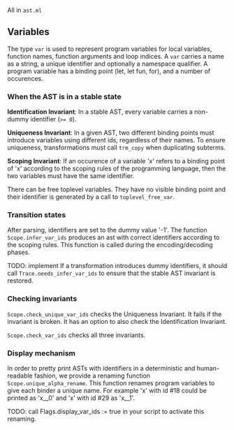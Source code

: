 All in `ast.ml`

## Variables

The type `var` is used to represent program variables for local variables, function names, function arguments and loop indices.
A `var` carries a name as a string, a unique identifier and optionally a namespace qualifier.
A program variable has a binding point (let, let fun, for), and a number of occurences.

### When the AST is in a stable state

**Identification Invariant**: In a stable AST, every variable carries a non-dummy identifier (`>= 0`).

**Uniqueness Invariant**: In a given AST, two different binding points must introduce variables using different ids, regardless of their names.
To ensure uniqueness, transformations must call `trm_copy` when duplicating subterms.

**Scoping Invariant**: If an occurence of a variable 'x' refers to a binding point of 'x' according to the scoping rules of the programming language, then the two variables must have the same identifier.

There can be free toplevel variables. They have no visible binding point and their identifier is generated by a call to `toplevel_free_var`.

### Transition states

After parsing, identifiers are set to the dummy value '-1'.
The function `Scope.infer_var_ids` produces an ast with correct identifiers according to the scoping rules.
This function is called during the encoding/decoding phases.

TODO: implement
If a transformation introduces dummy identifiers, it should call `Trace.needs_infer_var_ids` to ensure that the stable AST invariant is restored.

### Checking invariants

`Scope.check_unique_var_ids` checks the Uniqueness Invariant. It fails if the invariant is broken.
It has an option to also check the Identification Invariant.

`Scope.check_var_ids` checks all three invariants.

### Display mechanism

In order to pretty print ASTs with identifiers in a deterministic and human-readable fashion, we provide a renaming function `Scope.unique_alpha_rename`.
This function renames program variables to give each binder a unique name.
For example 'x' with id #18 could be printed as 'x__0' and 'x' with id #29 as 'x__1'.

TODO: call Flags.display_var_ids := true in your script to activate this renaming.